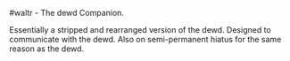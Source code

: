 #waltr - The dewd Companion.

Essentially a stripped and rearranged version of the dewd. Designed to communicate with the dewd.  Also on semi-permanent hiatus for the same reason as the dewd.
